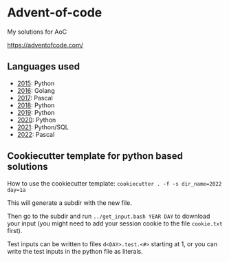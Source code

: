 # Advent-of-code
My solutions for AoC

https://adventofcode.com/

## Languages used
- [2015](2015): Python
- [2016](2016): Golang
- [2017](2017): Pascal
- [2018](2018): Python
- [2019](2019): Python
- [2020](2020): Python
- [2021](2021): Python/SQL
- [2022](2022): Pascal

## Cookiecutter template for python based solutions
How to use the cookiecutter template: `cookiecutter . -f -s dir_name=2022 day=1a`

This will generate a subdir with the new file.

Then go to the subdir and run `../get_input.bash YEAR DAY` to download your input (you might need to add your session cookie to the file `cookie.txt` first).

Test inputs can be written to files `d<DAY>.test.<#>` starting at 1, or you can write the test inputs in the python file as literals.
